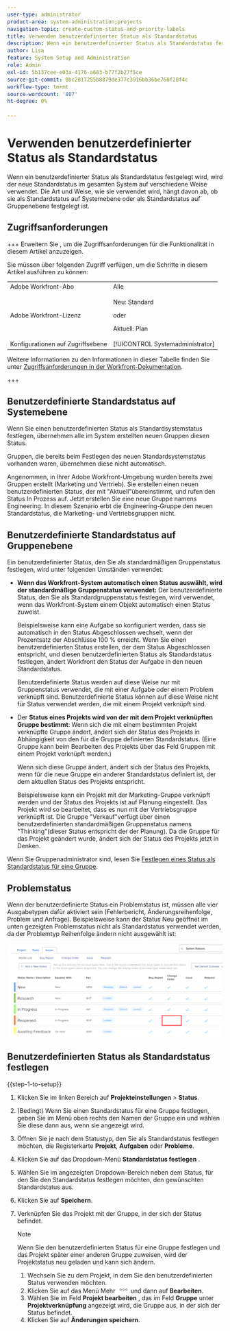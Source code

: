 ```yaml
---
user-type: administrator
product-area: system-administration;projects
navigation-topic: create-custom-status-and-priority-labels
title: Verwenden benutzerdefinierter Status als Standardstatus
description: Wenn ein benutzerdefinierter Status als Standardstatus festgelegt wird, wird der neue Standardstatus im gesamten System auf verschiedene Weise verwendet. Die Art und Weise, wie sie verwendet wird, hängt davon ab, ob sie als Standardstatus auf Systemebene oder als Standardstatus auf Gruppenebene festgelegt ist.
author: Lisa
feature: System Setup and Administration
role: Admin
exl-id: 5b137cee-e03a-4176-a683-b77f2b27f5ce
source-git-commit: 0bc2817255b8879de377c3916bb36be760f28f4c
workflow-type: tm+mt
source-wordcount: '807'
ht-degree: 0%

---
```


# Verwenden benutzerdefinierter Status als Standardstatus

Wenn ein benutzerdefinierter Status als Standardstatus festgelegt wird, wird der neue Standardstatus im gesamten System auf verschiedene Weise verwendet. Die Art und Weise, wie sie verwendet wird, hängt davon ab, ob sie als Standardstatus auf Systemebene oder als Standardstatus auf Gruppenebene festgelegt ist.

## Zugriffsanforderungen

+++ Erweitern Sie , um die Zugriffsanforderungen für die Funktionalität in diesem Artikel anzuzeigen.

Sie müssen über folgenden Zugriff verfügen, um die Schritte in diesem Artikel ausführen zu können:

<table style="table-layout:auto"> 
 <col> 
 <col> 
 <tbody> 
  <tr> 
   <td role="rowheader">Adobe Workfront-Abo</td> 
   <td>Alle</td> 
  </tr> 
  <tr> 
   <td role="rowheader">Adobe Workfront-Lizenz</td> 
   <td>
     <p>Neu: Standard</p>
     <p>oder</p>
     <p>Aktuell: Plan</p>
   </td> 
  </tr> 
  <tr> 
   <td role="rowheader">Konfigurationen auf Zugriffsebene</td> 
   <td>[!UICONTROL Systemadministrator]</td>
  </tr> 
 </tbody> 
</table>

Weitere Informationen zu den Informationen in dieser Tabelle finden Sie unter [Zugriffsanforderungen in der Workfront-Dokumentation](/help/quicksilver/administration-and-setup/add-users/access-levels-and-object-permissions/access-level-requirements-in-documentation.md).

+++

## Benutzerdefinierte Standardstatus auf Systemebene

Wenn Sie einen benutzerdefinierten Status als Standardsystemstatus festlegen, übernehmen alle im System erstellten neuen Gruppen diesen Status.

Gruppen, die bereits beim Festlegen des neuen Standardsystemstatus vorhanden waren, übernehmen diese nicht automatisch.

Angenommen, in Ihrer Adobe Workfront-Umgebung wurden bereits zwei Gruppen erstellt (Marketing und Vertrieb). Sie erstellen einen neuen benutzerdefinierten Status, der mit &quot;Aktuell&quot;übereinstimmt, und rufen den Status In Prozess auf. Jetzt erstellen Sie eine neue Gruppe namens Engineering. In diesem Szenario erbt die Engineering-Gruppe den neuen Standardstatus, die Marketing- und Vertriebsgruppen nicht.

## Benutzerdefinierte Standardstatus auf Gruppenebene

Ein benutzerdefinierter Status, den Sie als standardmäßigen Gruppenstatus festlegen, wird unter folgenden Umständen verwendet:

* **Wenn das Workfront-System automatisch einen Status auswählt, wird der standardmäßige Gruppenstatus verwendet:** Der benutzerdefinierte Status, den Sie als Standardgruppenstatus festlegen, wird verwendet, wenn das Workfront-System einem Objekt automatisch einen Status zuweist.

  Beispielsweise kann eine Aufgabe so konfiguriert werden, dass sie automatisch in den Status Abgeschlossen wechselt, wenn der Prozentsatz der Abschlüsse 100 % erreicht. Wenn Sie einen benutzerdefinierten Status erstellen, der dem Status Abgeschlossen entspricht, und diesen benutzerdefinierten Status als Standardstatus festlegen, ändert Workfront den Status der Aufgabe in den neuen Standardstatus.

  Benutzerdefinierte Status werden auf diese Weise nur mit Gruppenstatus verwendet, die mit einer Aufgabe oder einem Problem verknüpft sind. Benutzerdefinierte Status können auf diese Weise nicht für Status verwendet werden, die mit einem Projekt verknüpft sind.

* Der **Status eines Projekts wird von der mit dem Projekt verknüpften Gruppe bestimmt**: Wenn sich die mit einem bestimmten Projekt verknüpfte Gruppe ändert, ändert sich der Status des Projekts in Abhängigkeit von den für die Gruppe definierten Standardstatus. (Eine Gruppe kann beim Bearbeiten des Projekts über das Feld Gruppen mit einem Projekt verknüpft werden.)

  Wenn sich diese Gruppe ändert, ändert sich der Status des Projekts, wenn für die neue Gruppe ein anderer Standardstatus definiert ist, der dem aktuellen Status des Projekts entspricht.

  Beispielsweise kann ein Projekt mit der Marketing-Gruppe verknüpft werden und der Status des Projekts ist auf Planung eingestellt. Das Projekt wird so bearbeitet, dass es nun mit der Vertriebsgruppe verknüpft ist. Die Gruppe &quot;Verkauf&quot;verfügt über einen benutzerdefinierten standardmäßigen Gruppenstatus namens &quot;Thinking&quot;(dieser Status entspricht der der Planung). Da die Gruppe für das Projekt geändert wurde, ändert sich der Status des Projekts jetzt in Denken.

Wenn Sie Gruppenadministrator sind, lesen Sie [Festlegen eines Status als Standardstatus für eine Gruppe](/help/quicksilver/administration-and-setup/manage-groups/manage-group-statuses/use-custom-statuses-as-default-statuses-group.md).

## Problemstatus

Wenn der benutzerdefinierte Status ein Problemstatus ist, müssen alle vier Ausgabetypen dafür aktiviert sein (Fehlerbericht, Änderungsreihenfolge, Problem und Anfrage). Beispielsweise kann der Status Neu geöffnet im unten gezeigten Problemstatus nicht als Standardstatus verwendet werden, da der Problemtyp Reihenfolge ändern nicht ausgewählt ist:

![](assets/all-4-issue-types-enabled.png)

## Benutzerdefinierten Status als Standardstatus festlegen

{{step-1-to-setup}}

1. Klicken Sie im linken Bereich auf **Projekteinstellungen** > **Status**.
1. (Bedingt) Wenn Sie einen Standardstatus für eine Gruppe festlegen, geben Sie im Menü oben rechts den Namen der Gruppe ein und wählen Sie diese dann aus, wenn sie angezeigt wird.
1. Öffnen Sie je nach dem Statustyp, den Sie als Standardstatus festlegen möchten, die Registerkarte **Projekt**, **Aufgaben** oder **Probleme**.
1. Klicken Sie auf das Dropdown-Menü **Standardstatus festlegen** .
1. Wählen Sie im angezeigten Dropdown-Bereich neben dem Status, für den Sie den Standardstatus festlegen möchten, den gewünschten Standardstatus aus.
1. Klicken Sie auf **Speichern**.
1. Verknüpfen Sie das Projekt mit der Gruppe, in der sich der Status befindet.

   >[!NOTE]
   >
   >Wenn Sie den benutzerdefinierten Status für eine Gruppe festlegen und das Projekt später einer anderen Gruppe zuweisen, wird der Projektstatus neu geladen und kann sich ändern.

   1. Wechseln Sie zu dem Projekt, in dem Sie den benutzerdefinierten Status verwenden möchten.
   1. Klicken Sie auf das Menü Mehr ![](assets/more-icon.png) und dann auf **Bearbeiten**.
   1. Wählen Sie im Feld **Projekt bearbeiten** , das im Feld **Gruppe** unter **Projektverknüpfung** angezeigt wird, die Gruppe aus, in der sich der Status befindet.
   1. Klicken Sie auf **Änderungen speichern**.

